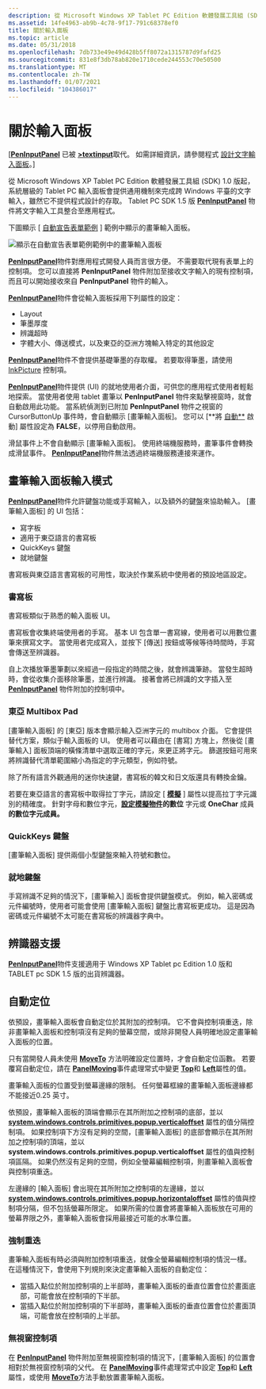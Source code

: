```yaml
---
description: 從 Microsoft Windows XP Tablet PC Edition 軟體發展工具組 (SDK) 1.0 版起，系統層級的 Tablet PC 輸入面板會提供通用機制來完成跨 Windows 平臺的文字輸入，雖然它不提供程式設計的存取。 Tablet PC SDK 1.5 版 PenInputPanel 物件將文字輸入工具整合至應用程式。
ms.assetid: 14fe4963-ab9b-4c78-9f17-791c68378ef0
title: 關於輸入面板
ms.topic: article
ms.date: 05/31/2018
ms.openlocfilehash: 7db733e49e49d428b5ff8072a1315787d9fafd25
ms.sourcegitcommit: 831e8f3db78ab820e1710cede244553c70e50500
ms.translationtype: MT
ms.contentlocale: zh-TW
ms.lasthandoff: 01/07/2021
ms.locfileid: "104386017"
---
```

# <a name="about-the-input-panel"></a>關於輸入面板

\[[**PenInputPanel**](peninputpanel-class.md) 已被 [**>textinput**](/windows/desktop/api/peninputpanel/nn-peninputpanel-itextinputpanel)取代。 如需詳細資訊，請參閱程式 [設計文字輸入面板](programming-the-text-input-panel.md)。\]

從 Microsoft Windows XP Tablet PC Edition 軟體發展工具組 (SDK) 1.0 版起，系統層級的 Tablet PC 輸入面板會提供通用機制來完成跨 Windows 平臺的文字輸入，雖然它不提供程式設計的存取。 Tablet PC SDK 1.5 版 [**PenInputPanel**](peninputpanel-class.md) 物件將文字輸入工具整合至應用程式。

下圖顯示 [ [自動宣告表單範例](auto-claims-form-sample.md) ] 範例中顯示的畫筆輸入面板。

![顯示在自動宣告表單範例範例中的畫筆輸入面板](images/36eaa36b-1b0c-4363-96fa-092f70663ffa.jpg)

[**PenInputPanel**](peninputpanel-class.md)物件對應用程式開發人員而言很方便。 不需要取代現有表單上的控制項。 您可以直接將 **PenInputPanel** 物件附加至接收文字輸入的現有控制項，而且可以開始接收來自 **PenInputPanel** 物件的輸入。

[**PenInputPanel**](peninputpanel-class.md)物件會從輸入面板採用下列屬性的設定：

-   Layout
-   筆墨厚度
-   辨識超時
-   字體大小、傳送模式，以及東亞的亞洲方塊輸入特定的其他設定

[**PenInputPanel**](peninputpanel-class.md)物件不會提供基礎筆墨的存取權。 若要取得筆墨，請使用 [InkPicture](inkpicture-control-reference.md) 控制項。

[**PenInputPanel**](peninputpanel-class.md)物件提供 (UI) 的就地使用者介面，可供您的應用程式使用者輕鬆地探索。 當使用者使用 tablet 畫筆以 **PenInputPanel** 物件來點擊視窗時，就會自動啟用此功能。 當系統偵測到已附加 **PenInputPanel** 物件之視窗的 CursorButtonUp 事件時，會自動顯示 [畫筆輸入面板]。 您可以 [**將 [自動**](/windows/win32/api/peninputpanel/nf-peninputpanel-ipeninputpanel-get_autoshow) 啟動] 屬性設定為 **FALSE**，以停用自動啟用。

滑鼠事件上不會自動顯示 [畫筆輸入面板]。 使用終端機服務時，畫筆事件會轉換成滑鼠事件。 [**PenInputPanel**](peninputpanel-class.md)物件無法透過終端機服務連接來運作。

## <a name="pen-input-panel-input-modes"></a>畫筆輸入面板輸入模式

[**PenInputPanel**](peninputpanel-class.md)物件允許鍵盤功能或手寫輸入，以及額外的鍵盤來協助輸入。 [畫筆輸入面板] 的 UI 包括：

-   寫字板
-   適用于東亞語言的書寫板
-   QuickKeys 鍵盤
-   就地鍵盤

書寫板與東亞語言書寫板的可用性，取決於作業系統中使用者的預設地區設定。

### <a name="writing-pad"></a>書寫板

書寫板類似于熟悉的輸入面板 UI。

書寫板會收集終端使用者的手寫。 基本 UI 包含單一書寫線，使用者可以用數位畫筆來撰寫文字。 當使用者完成寫入，並按下 [傳送] 按鈕或等候等待時間時，手寫會傳送至辨識器。

自上次播放筆墨筆劃以來經過一段指定的時間之後，就會辨識筆跡。 當發生超時時，會從收集介面移除筆墨，並進行辨識。 接著會將已辨識的文字插入至 [**PenInputPanel**](peninputpanel-class.md) 物件附加的控制項中。

### <a name="east-asian-multibox-pad"></a>東亞 Multibox Pad

[畫筆輸入面板] 的 [東亞] 版本會顯示輸入亞洲字元的 multibox 介面。 它會提供替代方案，類似于輸入面板的 UI。 使用者可以藉由在 [書寫] 方塊上，然後從 [畫筆輸入] 面板頂端的橫條清單中選取正確的字元，來更正將字元。 篩選按鈕可用來將辨識替代清單範圍縮小為指定的字元類型，例如符號。

除了所有語言外觀通用的迷你快速鍵，書寫板的韓文和日文版還具有轉換金鑰。

若要在東亞語言的書寫板中取得拉丁字元，請設定 [ [**模擬**](/windows/desktop/api/peninputpanel/nf-peninputpanel-ipeninputpanel-get_factoid) ] 屬性以提高拉丁字元識別的精確度。 針對字母和數位字元，[**設定模擬物件**](factoid-constants.md)**的數位** 字元或 **OneChar** 成員 **的數位字元成員。**

### <a name="quickkeys-keypads"></a>QuickKeys 鍵盤

[畫筆輸入面板] 提供兩個小型鍵盤來輸入符號和數位。

### <a name="in-place-keyboard"></a>就地鍵盤

手寫辨識不足夠的情況下，[畫筆輸入] 面板會提供鍵盤模式。 例如，輸入密碼或元件編號時，使用者可能會使用 [畫筆輸入面板] 鍵盤比書寫板更成功。 這是因為密碼或元件編號不太可能在書寫板的辨識器字典中。

## <a name="recognizer-support"></a>辨識器支援

[**PenInputPanel**](peninputpanel-class.md)物件支援適用于 Windows XP Tablet pc Edition 1.0 版和 TABLET pc SDK 1.5 版的出貨辨識器。

## <a name="automatic-positioning"></a>自動定位

依預設，畫筆輸入面板會自動定位於其附加的控制項。 它不會與控制項重迭，除非畫筆輸入面板和控制項沒有足夠的螢幕空間，或除非開發人員明確地設定畫筆輸入面板的位置。

只有當開發人員未使用 [**MoveTo**](/windows/desktop/api/peninputpanel/nf-peninputpanel-ipeninputpanel-moveto) 方法明確設定位置時，才會自動定位函數。 若要覆寫自動定位，請在 [**PanelMoving**](peninputpanel-panelmoving.md)事件處理常式中變更 [**Top**](/windows/desktop/api/peninputpanel/nf-peninputpanel-ipeninputpanel-get_top)和 [**Left**](/windows/win32/api/peninputpanel/nf-peninputpanel-ipeninputpanel-get_left)屬性的值。

畫筆輸入面板的位置受到螢幕邊緣的限制。 任何螢幕框線的畫筆輸入面板邊緣都不能接近0.25 英寸。

依預設，畫筆輸入面板的頂端會顯示在其所附加之控制項的底部，並以 [**system.windows.controls.primitives.popup.verticaloffset**](/windows/desktop/api/peninputpanel/nf-peninputpanel-ipeninputpanel-get_verticaloffset) 屬性的值分隔控制項。 如果控制項下方沒有足夠的空間，[畫筆輸入面板] 的底部會顯示在其所附加之控制項的頂端，並以 **system.windows.controls.primitives.popup.verticaloffset** 屬性的值與控制項區隔。 如果仍然沒有足夠的空間，例如全螢幕編輯控制項，則畫筆輸入面板會與控制項重迭。

左邊緣的 [輸入面板] 會出現在其所附加之控制項的左邊緣，並以 [**system.windows.controls.primitives.popup.horizontaloffset**](/windows/desktop/api/peninputpanel/nf-peninputpanel-ipeninputpanel-get_horizontaloffset) 屬性的值與控制項分隔，但不包括螢幕所限定。 如果所需的位置會將畫筆輸入面板放在可用的螢幕界限之外，畫筆輸入面板會採用最接近可能的水準位置。

### <a name="forced-overlap"></a>強制重迭

畫筆輸入面板有時必須與附加控制項重迭，就像全螢幕編輯控制項的情況一樣。 在這種情況下，會使用下列規則來決定畫筆輸入面板的自動定位：

-   當插入點位於附加控制項的上半部時，畫筆輸入面板的垂直位置會位於畫面底部，可能會放在控制項的下半部。
-   當插入點位於附加控制項的下半部時，畫筆輸入面板的垂直位置會位於畫面頂端，可能會放在控制項的上半部。

### <a name="windowless-controls"></a>無視窗控制項

在 [**PenInputPanel**](peninputpanel-class.md) 物件附加至無視窗控制項的情況下，[畫筆輸入面板] 的位置會相對於無視窗控制項的父代。 在 [**PanelMoving**](peninputpanel-panelmoving.md)事件處理常式中設定 [**Top**](/windows/desktop/api/peninputpanel/nf-peninputpanel-ipeninputpanel-get_top)和 [**Left**](/windows/win32/api/peninputpanel/nf-peninputpanel-ipeninputpanel-get_left)屬性，或使用 [**MoveTo**](/windows/desktop/api/peninputpanel/nf-peninputpanel-ipeninputpanel-moveto)方法手動放置畫筆輸入面板。

 

 
